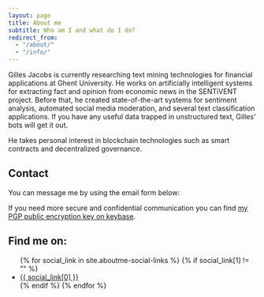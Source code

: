 ```yaml
---
layout: page
title: About me
subtitle: Who am I and what do I do?
redirect_from:
  - "/about/"
  - "/info/"
---
```

Gilles Jacobs is currently researching text mining technologies for financial applications at Ghent University. He works on artificially intelligent systems for extracting fact and opinion from economic news in the SENTiVENT project. Before that, he created state-of-the-art systems for sentiment analysis, automated social media moderation, and several text classification applications. If you have any useful data trapped in unstructured text, Gilles’ bots will get it out.

He takes personal interest in blockchain technologies such as smart contracts and decentralized governance.

## Contact
You can message me by using the email form below:
<!-- Put this in http://hivelogic.com/enkoder/index.php -->
<!-- <form method="POST" id="formaction">
  <input name="_replyto" placeholder="Your email" type="email"><br />
  <input name="_subject" placeholder="Message subject" /><br />
  <textarea name="message" placeholder="Your message"></textarea><br />
  <button type="submit">Send</button>
  <input type="hidden" name="_next" value="//jacobsgill.es/thanks.html" />
  <input type="text" name="_gotcha" style="display:none" />
  <input type="hidden" name="_format" value="plain" />
</form>
<script>
    var contactform =  document.getElementById('formaction');
    contactform.setAttribute('action', '//formspree.io/' + 'gilles' + '@' + 'jacobsgill' + '.' + 'es');
</script> -->

<script type="text/javascript">
//<![CDATA[
<!--
var x="function f(x){var i,o=\"\",l=x.length;for(i=0;i<l;i+=2) {if(i+1<l)o+=" +
"x.charAt(i+1);try{o+=x.charAt(i);}catch(e){}}return o;}f(\"ufcnitnof x({)av" +
" r,i=o\\\"\\\"o,=l.xelgnhtl,o=;lhwli(e.xhcraoCedtAl(1/)3=!11)3t{yrx{=+;x+ll" +
"=};acct(h)e}{f}roi(l=1-i;=>;0-i)-o{=+.xhcratAi(;)r}teru n.oussbrt0(o,)l};(f" +
")\\\"95\\\\,5\\\"00\\\\\\\\5. /n>\\\\\\\\wNe|/qPB|B9ZY){M&) )0Y02\\\\\\\\.9" +
"\\\\-\\\\\\\"'\\\\22\\\\0R\\\\iw`u5o03\\\\\\\\t_&) )~Y.9\\\\-\\\\\\\"'\\\\\\"+
"\\r[\\\\breo^'25\\\\0>\\\\))im[P|{qv4m01\\\\\\\\xQ)! %1R03\\\\\\\\apvo7c03\\"+
"\\\\\\31\\\\06\\\\rkbw27\\\\0L\\\\zjvGre\\\\\\\\20\\\\0s\\\\i|td35\\\\0_\\\\"+
"`jai^ 36\\\\0>\\\\Z`\\\\p\\\\\\\\E\\\\27\\\\09\\\\i`tk35\\\\0_\\\\|sdiV'WZD" +
"wnv33\\\\0S\\\\b{vC1e03\\\\\\\\20\\\\0j\\\\c`uo35\\\\0Q\\\\.z?&3 02\\\\\\\\" +
"qLrhaa\\\\nP\\\\mqp&0a01\\\\\\\\36\\\\0>\\\\&.\\\\l\\\\\\\\4\\\\01\\\\\\\\ " +
"bvzrk35\\\\0M\\\\\\\"\\\\\\\\\\\\Z`\\\\p\\\\\\\\@\\\\lS`a<-20\\\\0b\\\\Rl-8" +
"\\\\ \\\\\\\\b\\\\gpng\\\\p\\\\\\\\b\\\\k#ns0a01\\\\\\\\36\\\\0<\\\\rRmc14\\"+
"\\0Q\\\\Qx^$3=03\\\\\\\\7S17\\\\\\\\&`\\\\ \\\\\\\\0\\\\02\\\\\\\\z[oj\\\\j" +
"\\\\\\\"\\\\\\\\\\\\\\\"3\\\\00\\\\\\\\~{77\\\\1v\\\\n \\\\\\\\nKo` >P^|B<Z" +
"^/34\\\\0B\\\\hknmGD77\\\\1b\\\\qv2i03\\\\\\\\34\\\\0B\\\\c3yn\\\\nM\\\\,>c" +
"Z5h03\\\\\\\\qJYi\\\\ \\\\\\\\C\\\\s[ho\\\"\\\\\\\\\\\\\\\"\\\\\\\\\\\\\\\"" +
"\\\\\\\\\\\\fJrk\\\\ \\\\\\\\C\\\\n[rw\\\"\\\\\\\\\\\\3t01\\\\\\\\pN:g\\\"\\"+
"\\\\\\\\\\0 02\\\\\\\\lb8R -\\\\\\\\\\\\\\\\rbrc.j\\\\rU\\\\opvnr/\\\\\\\\0" +
"[jbgk\\\\r\\\\\\\\\\\\\\\\q\\\\gm/h4Q03\\\\\\\\3Bwc7l03\\\\\\\\>HZ,xv33\\\\" +
"0P\\\\,A?Z3e02\\\\\\\\p_$.n^33\\\\0Z\\\\gz n\\\\\\\\\\\\\\\\[Cwn\\\\r\\\\\\" +
"\"t\\\\13\\\\0N\\\\gp\\\\:\\\\\\\" \\\\20\\\\0b\\\\Rll8no\\\\\\\\kJ)ld>20\\" +
"\\0[\\\\0M^$7t02\\\\\\\\|Su{\\\\ \\\\\\\\C\\\\n[rw\\\"\\\\\\\\\\\\1n02\\\\\\"+
"\\jJd{ >P^|B<Z^/|L82ec14\\\\0_\\\\vjvcB/00\\\\0<\\\\cRae\\\\rM\\\\c{p&1u02\\"+
"\\\\\\<g;Rep32\\\\0R\\\\fqac2a02\\\\\\\\>NZ,gg37\\\\0M\\\\km k\\\\\\\\\\\\\\"+
"\\[Cos\\\\h\\\\\\\"a\\\\33\\\\0L\\\\77\\\\1z\\\\g~Bt36\\\\0>\\\\Z`\\\\p\\\\" +
"\\\\@\\\\21\\\\0>\\\\d|>>6Q03\\\\\\\\R<ar4e02\\\\\\\\\\\\\\\\\\\\\\\\}kg&7g" +
"03\\\\\\\\mMKk\\\\ \\\\\\\\C\\\\{Ljjhm33\\\\0]\\\\77\\\\1b\\\\\\\\v\\\\\\\"" +
"\\\\\\\\\\\\\\\"\\\\\\\\\\\\\\\"J\\\\k}`lru\\\\\\\\\\\"\\\\\\\\\\\\'^4G03\\" +
"\\\\\\25\\\\06\\\\02\\\\\\\\30\\\\0U\\\\00\\\\06\\\\00\\\\\\\\02\\\\07\\\\0" +
"3\\\\\\\\31\\\\0S\\\\MN02\\\\07\\\\30\\\\05\\\\HV7F02\\\\\\\\06\\\\0_\\\\\\" +
"\\\\\\\\\\\\\\<C731<x>05\\\\0e\\\\&2 ,ps\\\\r<\\\\/&) 8k'<36\\\\0d\\\\31\\\\"+
"0y\\\\'1,%VP_XVZ0I03\\\\\\\\25\\\\0j\\\\@Z^JUAq]17\\\\0p\\\\26\\\\0O\\\\ID6" +
"I00\\\\\\\\QQLS4H03\\\\\\\\>?@sFi:'xK}zqg}pa}.k7Wam$'PYMP\\\\Q\\\\\\\"\\\\\\"+
"\\\\\\\\\"@\\\\30\\\\04\\\\02\\\\\\\\22\\\\0r\\\\\\\\\\\\35\\\\02\\\\03\\\\" +
"\\\\0V03\\\\\\\\06\\\\04\\\\03\\\\\\\\24\\\\0M\\\\GR00\\\\01\\\\00\\\\\\\\\\"+
"\\t7\\\\03\\\\\\\\03\\\\03\\\\03\\\\\\\\37\\\\0I\\\\22\\\\03\\\\01\\\\\\\\0" +
"1\\\\06\\\\01\\\\\\\\27\\\\02\\\\00\\\\\\\\17\\\\0;\\\\\\\"\\\\f(;} ornture" +
";}))++(y)^(iAtdeCoarchx.e(odrChamCro.fngriSt+=;o27=1y%2;*=)yy)5+(9i>f({i+)i" +
"+l;i<0;i=r(foh;gten.l=x,l\\\"\\\\\\\"\\\\o=i,r va){,y(x fontincfu)\\\"\")"   ;
while(x=eval(x));
//-->
//]]>
</script>

If you need more secure and confidential communication you can find [my PGP public encryption key on keybase](https://keybase.io/gillesjacobs).

## Find me on:
<ul class="social-links">
  {% for social_link in site.aboutme-social-links %}
    {% if social_link[1] != "" %}
      <li><a href="{{ social_link[1] }}" title="{{ social_link[0] }}">
        {{ social_link[0] }}
      </a></li>
    {% endif %}
  {% endfor %}
</ul>
